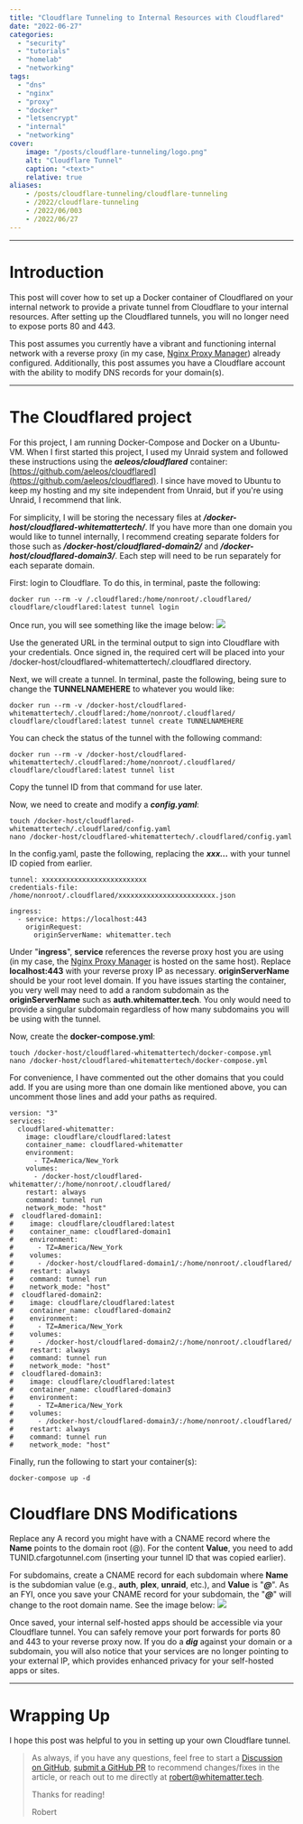```yaml
---
title: "Cloudflare Tunneling to Internal Resources with Cloudflared"
date: "2022-06-27"
categories:
  - "security"
  - "tutorials"
  - "homelab"
  - "networking"
tags:
  - "dns"
  - "nginx"
  - "proxy"
  - "docker"
  - "letsencrypt"
  - "internal"
  - "networking"
cover:
    image: "/posts/cloudflare-tunneling/logo.png"
    alt: "Cloudflare Tunnel"
    caption: "<text>"
    relative: true
aliases:
    - /posts/cloudflare-tunneling/cloudflare-tunneling
    - /2022/cloudflare-tunneling
    - /2022/06/003
    - /2022/06/27
---
```


--------------------------------------------------
# Introduction

This post will cover how to set up a Docker container of Cloudflared on your internal network to provide a private tunnel from Cloudflare to your internal resources. After setting up the Cloudflared tunnels, you will no longer need to expose ports 80 and 443.

This post assumes you currently have a vibrant and functioning internal network with a reverse proxy (in my case, [Nginx Proxy Manager](https://whitematter.tech/posts/run-a-reverse-proxy-using-docker/)) already configured. Additionally, this post assumes you have a Cloudflare account with the ability to modify DNS records for your domain(s).



--------------------------------------------------------
# The Cloudflared project

For this project, I am running Docker-Compose and Docker on a Ubuntu-VM. When I first started this project, I used my Unraid system and followed these instructions using the **_aeleos/cloudflared_** container: [https://github.com/aeleos/cloudflared](https://github.com/aeleos/cloudflared). I since have moved to Ubuntu to keep my hosting and my site independent from Unraid, but if you're using Unraid, I recommend that link.

For simplicity, I will be storing the necessary files at **_/docker-host/cloudflared-whitemattertech/_**. If you have more than one domain you would like to tunnel internally, I recommend creating separate folders for those such as **_/docker-host/cloudflared-domain2/_** and **_/docker-host/cloudflared-domain3/_**. Each step will need to be run separately for each separate domain.

First: login to Cloudflare. To do this, in terminal, paste the following:
```
docker run --rm -v /.cloudflared:/home/nonroot/.cloudflared/ cloudflare/cloudflared:latest tunnel login
```
Once run, you will see something like the image below:
![](/posts/cloudflare-tunneling/images/cloudflared-login.png)

Use the generated URL in the terminal output to sign into Cloudflare with your credentials. Once signed in, the required cert will be placed into your /docker-host/cloudflared-whitemattertech/.cloudflared directory.

Next, we will create a tunnel. In terminal, paste the following, being sure to change the **TUNNELNAMEHERE** to whatever you would like:
```
docker run --rm -v /docker-host/cloudflared-whitemattertech/.cloudflared:/home/nonroot/.cloudflared/ cloudflare/cloudflared:latest tunnel create TUNNELNAMEHERE
```
You can check the status of the tunnel with the following command:
```
docker run --rm -v /docker-host/cloudflared-whitemattertech/.cloudflared:/home/nonroot/.cloudflared/ cloudflare/cloudflared:latest tunnel list
```
Copy the tunnel ID from that command for use later.

Now, we need to create and modify a **_config.yaml_**:
```
touch /docker-host/cloudflared-whitemattertech/.cloudflared/config.yaml
nano /docker-host/cloudflared-whitemattertech/.cloudflared/config.yaml
```
In the config.yaml, paste the following, replacing the **_xxx..._** with your tunnel ID copied from earlier.

```
tunnel: xxxxxxxxxxxxxxxxxxxxxxxxxx
credentials-file: /home/nonroot/.cloudflared/xxxxxxxxxxxxxxxxxxxxxxxx.json

ingress:
  - service: https://localhost:443
    originRequest:
      originServerName: whitematter.tech
```
Under "**ingress**", **service** references the reverse proxy host you are using (in my case, the [Nginx Proxy Manager](https://whitematter.tech/posts/run-a-reverse-proxy-using-docker/) is hosted on the same host). Replace **localhost:443** with your reverse proxy IP as necessary. **originServerName** should be your root level domain. If you have issues starting the container, you very well may need to add a random subdomain as the **originServerName** such as **auth.whitematter.tech**. You only would need to provide a singular subdomain regardless of how many subdomains you will be using with the tunnel.

Now, create the **docker-compose.yml**:
```
touch /docker-host/cloudflared-whitemattertech/docker-compose.yml
nano /docker-host/cloudflared-whitemattertech/docker-compose.yml
```
For convenience, I have commented out the other domains that you could add. If you are using more than one domain like mentioned above, you can uncomment those lines and add your paths as required.
```
version: "3"
services:
  cloudflared-whitematter:
    image: cloudflare/cloudflared:latest
    container_name: cloudflared-whitematter
    environment:
      - TZ=America/New_York
    volumes:
      - /docker-host/cloudflared-whitematter/:/home/nonroot/.cloudflared/
    restart: always
    command: tunnel run
    network_mode: "host"
#  cloudflared-domain1:
#    image: cloudflare/cloudflared:latest
#    container_name: cloudflared-domain1
#    environment:
#      - TZ=America/New_York
#    volumes:
#      - /docker-host/cloudflared-domain1/:/home/nonroot/.cloudflared/
#    restart: always
#    command: tunnel run
#    network_mode: "host"
#  cloudflared-domain2:
#    image: cloudflare/cloudflared:latest
#    container_name: cloudflared-domain2
#    environment:
#      - TZ=America/New_York
#    volumes:
#      - /docker-host/cloudflared-domain2/:/home/nonroot/.cloudflared/
#    restart: always
#    command: tunnel run
#    network_mode: "host"
#  cloudflared-domain3:
#    image: cloudflare/cloudflared:latest
#    container_name: cloudflared-domain3
#    environment:
#      - TZ=America/New_York
#    volumes:
#      - /docker-host/cloudflared-domain3/:/home/nonroot/.cloudflared/
#    restart: always
#    command: tunnel run
#    network_mode: "host"
```

Finally, run the following to start your container(s):
```
docker-compose up -d
```

# Cloudflare DNS Modifications

Replace any A record you might have with a CNAME record where the **Name** points to the domain root (@). For the content **Value**, you need to add TUNID.cfargotunnel.com (inserting your tunnel ID that was copied earlier).

For subdomains, create a CNAME record for each subdomain where **Name** is the subdomian value (e.g., **auth**, **plex**, **unraid**, etc.), and **Value** is "**_@_**". As an FYI, once you save your CNAME record for your subdomain, the "**_@_**" will change to the root domain name. See the image below:
![](/posts/cloudflare-tunneling/images/cloudflare-cname.png)

Once saved, your internal self-hosted apps should be accessible via your Cloudflare tunnel. You can safely remove your port forwards for ports 80 and 443 to your reverse proxy now. If you do a **_dig_** against your domain or a subdomain, you will also notice that your services are no longer pointing to your external IP, which provides enhanced privacy for your self-hosted apps or sites.

--------------------------------------------------------
# Wrapping Up

I hope this post was helpful to you in setting up your own Cloudflare tunnel.

> As always, if you have any questions, feel free to start a [Discussion on GitHub](https://github.com/RobertDWhite/WhiteMatterTech/discussions), [submit a GitHub PR](https://github.com/RobertDWhite/WhiteMatterTech/pulls) to recommend changes/fixes in the article, or reach out to me directly at [robert@whitematter.tech](mailto:robert@whitematter.tech).
>
> Thanks for reading!
>
> Robert
